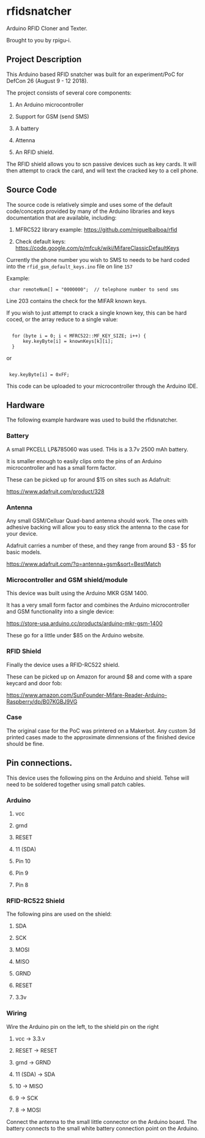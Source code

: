 # rfidsnatcher
Arduino RFID Cloner and Texter.

Brought to you by rpigu-i.


## Project Description

This Arduino based RFID snatcher was built for an experiment/PoC for DefCon 26 (August 9 - 12 2018).

The project consists of several core components:

1. An Arduino microcontroller

2. Support for GSM (send SMS)

3. A battery 

4. Attenna 

5. An RFID shield.


The RFID shield allows you to scn passive devices such as key cards. It will then attempt to crack the card, and will text the cracked key to a cell phone.


## Source Code

The source code is relatively simple and uses some of the default code/concepts provided by many of the Arduino libraries and keys documentation that are available, including:

1. MFRC522 library example: https://github.com/miguelbalboa/rfid

2. Check default keys: https://code.google.com/p/mfcuk/wiki/MifareClassicDefaultKeys


Currently the phone number you wish to SMS to needs to be hard coded into the `rfid_gsm_default_keys.ino` file on line `157`

Example:

```
 char remoteNum[] = "0000000";  // telephone number to send sms
```


Line 203 contains the check for the MIFAR known keys. 

If you wish to just attempt to crack a single known key, this can be hard coced, or the array reduce to a single value:


```

  for (byte i = 0; i < MFRC522::MF_KEY_SIZE; i++) {
      key.keyByte[i] = knownKeys[k][i];
  }

```

or

```

 key.keyByte[i] = 0xFF;

```

This code can be uploaded to your microcontroller through the Arduino IDE.



## Hardware

The following example hardware was used to build the rfidsnatcher.


### Battery

A small PKCELL LP&785060 was used. THis is a 3.7v 2500 mAh battery.

It is smaller enough to easily clips onto the pins of an Arduino microcontroller and has a small form factor.

These can be picked up for around $15 on sites such as Adafruit:

https://www.adafruit.com/product/328


### Antenna 


Any small GSM/Celluar Quad-band antenna should work. The ones with adhesive backing will allow you to easy stick the antenna to the case for your device.

Adafruit carries a number of these, and they range from around $3 - $5 for basic models.

https://www.adafruit.com/?q=antenna+gsm&sort=BestMatch



### Microcontroller and GSM shield/module

This device was built using the Arduino MKR GSM 1400.


It has a very small form factor and combines the Arduino microcontroller and GSM functionality into a single device:

https://store-usa.arduino.cc/products/arduino-mkr-gsm-1400

These go for a little under $85 on the Arduino website.


### RFID Shield

Finally the device uses a RFID-RC522 shield.

These can be picked up on Amazon for around $8 and come with a spare keycard and door fob:

https://www.amazon.com/SunFounder-Mifare-Reader-Arduino-Raspberry/dp/B07KGBJ9VG



### Case

The original case for the PoC was printered on a Makerbot. Any custom 3d printed cases made to the approximate dimnensions of the finished device should be fine.



## Pin connections.

This device uses the following pins on the Arduino and shield. Tehse will need to be soldered together using small patch cables.

### Arduino

1. vcc

2. grnd

3. RESET

4. 11 (SDA)

5. Pin 10

6. Pin 9

7. Pin 8 


### RFID-RC522 Shield


The following pins are used on the shield:


1. SDA

2. SCK

3. MOSI

4. MISO

5. GRND

6. RESET

7. 3.3v



### Wiring


Wire the Arduino pin on the left, to the shield pin on the right

1. vcc -> 3.3.v

2. RESET -> RESET

3. grnd -> GRND

4. 11 (SDA) -> SDA

5. 10 -> MISO

6. 9 -> SCK

7. 8 -> MOSI 


Connect the antenna to the small little connector on the Arduino board. The battery connects to the small white battery connection point on the Arduino.































